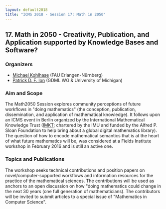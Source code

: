 ```yaml
---
layout: default2018
title: "ICMS 2018 - Session 17: Math in 2050"
---
```

## 17. Math in 2050 - Creativity, Publication, and Application supported by Knowledge Bases and Software?

### Organizers

*   [Michael Kohlhase](mailto:michael.kohlhase@fau.de) (FAU Erlangen-Nürnberg)
*   [Patrick D. F. Ion](mailto:pion@umich.edu) (GDML WG & University of Michigan)

### Aim and Scope

The Math2050 Session explores community perceptions of future
workflows in "doing mathematics" (the conception, publication,
dissemination, and application of mathematical knowledge). It follows
upon an ICMS event in Berlin organized by the International Mathematical
Knowledge Trust ([IMKT](http://imkt.org); chartered by the IMU and funded
by the Alfred P. Sloan Foundation to help bring about a global digital
mathematics library).  The question of how to encode mathematical
semantics that is at the heart of what future mathematics will be,
was considered at a Fields Institute workshop in February 2016
and is still an active one.

### Topics and Publications

The workshop seeks technical contributions and position papers on
novel/computer-supported workflows and information resources for
the practice of the mathematical sciences. The contributions will
be used as anchors to an open discussion on how "doing mathematics
could change in the next 30 years (one full generation of
mathematicians).  The contributors will be invited to submit
articles to a special issue of "Mathematics in Computer Science".

